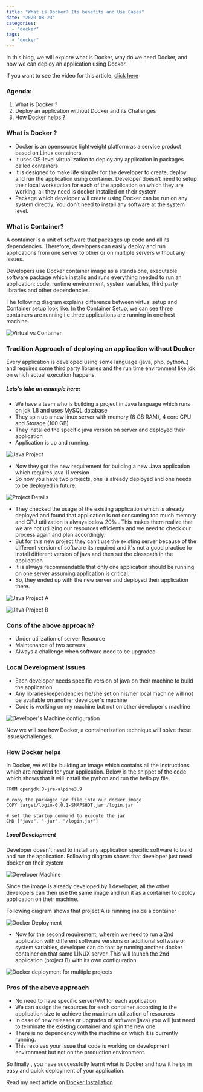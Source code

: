 ```yaml
---
title: "What is Docker? Its benefits and Use Cases"
date: "2020-08-23"
categories: 
  - "docker"
tags: 
  - "docker"
---
```


In this blog, we will explore what is Docker, why do we need Docker, and how we can deploy an application using Docker.

If you want to see the video for this article, [click here](https://youtu.be/BHEg_M_4hwg)

### **Agenda:**

1. What is Docker ?
2. Deploy an application without Docker and its Challenges
3. How Docker helps ?

### **What is Docker ?**

- Docker is an opensource lightweight platform as a service product based on Linux containers.
- It uses OS-level virtualization to deploy any application in packages called containers.
- It is designed to make life simpler for the developer to create, deploy and run the application using container. Developer doesn’t need to setup their local workstation for each of the application on which they are working, all they need is docker installed on their system
- Package which developer will create using Docker can be run on any system directly. You don’t need to install any software at the system level.

### **What is Container?**

A container is a unit of software that packages up code and all its dependencies. Therefore, developers can easily deploy and run applications from one server to other or on multiple servers without any issues.

Developers use Docker container image as a standalone, executable software package which installs and runs everything needed to run an application: code, runtime environment, system variables, third party libraries and other dependencies.

The following diagram explains difference between virtual setup and Container setup look like. In the Container Setup, we can see three containers are running i.e three applications are running in one host machine.

![Virtual vs Container](https://cdn-images-1.medium.com/max/800/1*Gg6F9SnZ-9IyUKCBsq9m4A.png)

### Tradition Approach of deploying an application without Docker

Every application is developed using some language (java, php, python..) and requires some third party libraries and the run time environment like jdk on which actual execution happens.

##### **Lets's take an example here:**

- We have a team who is building a project in Java language which runs on jdk 1.8 and uses MySQL database
- They spin up a new linux server with memory (8 GB RAM), 4 core CPU and Storage (100 GB) 
- They installed the specific java version on server and deployed their application
- Application is up and running. 

![Java Project](https://cdn-images-1.medium.com/max/800/1*GkeE0zkhAofG9IA7tg2Zlg.png)

- Now they got the new requirement for building a new Java application which requires java 11 version
- So now you have two projects, one is already deployed and one needs to be deployed in future.

![Project Details](https://cdn-images-1.medium.com/max/800/1*XMqsPcPFthMkO5qfsmrWaA.png)

- They checked the usage of the existing application which is already deployed and found that application is not consuming too much memory and CPU utilization is always below 20% . This makes them realize that we are not utilizing our resources efficiently and we need to check our process again and plan accordingly.
- But for this new project they can’t use the existing server because of the different version of software its required and it's not a good practice to install different version of java and then set the classpath in the application
- It is always recommendable that only one application should be running on one server assuming application is critical.
- So, they ended up with the new server and deployed their application there.

![Java Project A](https://cdn-images-1.medium.com/max/800/1*GkeE0zkhAofG9IA7tg2Zlg.png)

![Java Project B](https://cdn-images-1.medium.com/max/800/1*02jzI4boXBjJ-5xekSbuUw.png)

### **Cons of the above approach?**

- Under utilization of server Resource
- Maintenance of two servers
- Always a challenge when software need to be upgraded

### **Local Development Issues**

- Each developer needs specific version of java on their machine to build the application
- Any libraries/dependencies he/she set on his/her local machine will not be available on another developer's machine
- Code is working on my machine but not on other developer's machine

![Developer's Machine configuration](https://cdn-images-1.medium.com/max/800/1*wWPM4F1YKLtN712lajyYUg.png)

Now we will see how Docker, a containerization technique will solve these issues/challenges.

### **How Docker helps**

In Docker, we will be building an image which contains all the instructions which are required for your application. Below is the snippet of the code which shows that it will install the python and run the hello.py file.

```
FROM openjdk:8-jre-alpine3.9
 
# copy the packaged jar file into our docker image
COPY target/login-0.0.1-SNAPSHOT.jar /login.jar
 
# set the startup command to execute the jar
CMD ["java", "-jar", "/login.jar"]
```

##### **Local Development**

Developer doesn't need to install any application specific software to build and run the application. Following diagram shows that developer just need docker on their system

![Developer Machine](https://devops4solutions.com/wp-content/uploads/2020/08/image-4.png)

Since the image is already developed by 1 developer, all the other developers can then use the same image and run it as a container to deploy application on their machine.

Following diagram shows that project A is running inside a container

![Docker Deployment](https://cdn-images-1.medium.com/max/800/1*bsmf3wajjcyupa0iTKPlJg.png)

- Now for the second requirement, wherein we need to run a 2nd application with different software versions or additional software or system variables, developer can do that by running another docker container on that same LINUX server. This will launch the 2nd application (project B) with its own configuration.

![Docker deployment for multiple projects](https://cdn-images-1.medium.com/max/800/1*lLDkYNC_eylgx5ths7jrgA.png)

### Pros of the above approach

- No need to have specific server/VM for each application
- We can assign the resources for each container according to the application size to achieve the maximum utilization of resources
- In case of new releases or upgrades of software(java) you will just need to terminate the existing container and spin the new one
- There is no dependency with the machine on which it is currently running.
- This resolves your issue that code is working on development environment but not on the production environment.

So finally , you have successfully learnt what is Docker and how it helps in easy and quick deployment of your application.

Read my next article on [Docker Installation](https://devops4solutions.com/docker-setup-on-aws-ec2-instance/)
